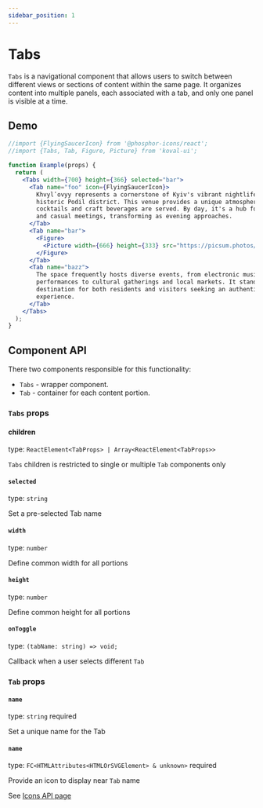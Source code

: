 ```yaml
---
sidebar_position: 1
---
```


# Tabs

`Tabs` is a navigational component that allows users to switch between different views or sections of content within the same page. It organizes content into multiple panels, each associated with a tab, and only one panel is visible at a time.

## Demo

```jsx live
//import {FlyingSaucerIcon} from '@phosphor-icons/react';
//import {Tabs, Tab, Figure, Picture} from 'koval-ui';

function Example(props) {
  return (
    <Tabs width={700} height={366} selected="bar">
      <Tab name="foo" icon={FlyingSaucerIcon}>
        Khvylʹovyy represents a cornerstone of Kyiv's vibrant nightlife, nestled in the
        historic Podil district. This venue provides a unique atmosphere where signature
        cocktails and craft beverages are served. By day, it's a hub for creative minds
        and casual meetings, transforming as evening approaches.
      </Tab>
      <Tab name="bar">
        <Figure>
          <Picture width={666} height={333} src="https://picsum.photos/666/333" />
        </Figure>
      </Tab>
      <Tab name="bazz">
        The space frequently hosts diverse events, from electronic music sets and live DJ
        performances to cultural gatherings and local markets. It stands as a popular
        destination for both residents and visitors seeking an authentic Kyiv bar
        experience.
      </Tab>
    </Tabs>
  );
}
```

## Component API

There two components responsible for this functionality:

- `Tabs` - wrapper component.
- `Tab` - container for each content portion.

### `Tabs` props

#### children

type: `ReactElement<TabProps> | Array<ReactElement<TabProps>>`

`Tabs` children is restricted to single or multiple `Tab` components only

#### `selected`

type: `string`

Set a pre-selected Tab name

#### `width`

type: `number`

Define common width for all portions

#### `height`

type: `number`

Define common height for all portions

#### `onToggle`

type: `(tabName: string) => void;`

Callback when a user selects different `Tab`

### `Tab` props

#### `name`

type: `string` required

Set a unique name for the Tab

#### `name`

type: `FC<HTMLAttributes<HTMLOrSVGElement> & unknown>` required

Provide an icon to display near `Tab` name

See [Icons API page](/docs/icons)
